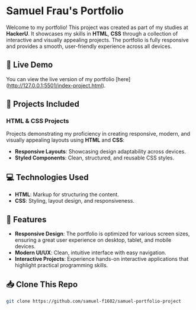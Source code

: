 # Samuel Frau's Portfolio

Welcome to my portfolio! This project was created as part of my studies at **HackerU**. It showcases my skills in **HTML**, **CSS** through a collection of interactive and visually appealing projects. The portfolio is fully responsive and provides a smooth, user-friendly experience across all devices.

## 🔗 Live Demo
You can view the live version of my portfolio [here] (http://127.0.0.1:5501/index-project.html).

## 📂 Projects Included

### HTML & CSS Projects
Projects demonstrating my proficiency in creating responsive, modern, and visually appealing layouts using **HTML** and **CSS**:
- **Responsive Layouts**: Showcasing design adaptability across devices.
- **Styled Components**: Clean, structured, and reusable CSS styles.

## 💻 Technologies Used
- **HTML**: Markup for structuring the content.
- **CSS**: Styling, layout design, and responsiveness.

## 🚀 Features
- **Responsive Design**: The portfolio is optimized for various screen sizes, ensuring a great user experience on desktop, tablet, and mobile devices.
- **Modern UI/UX**: Clean, intuitive interface with easy navigation.
- **Interactive Projects**: Experience hands-on interactive applications that highlight practical programming skills.
  
## 📥 Clone This Repo
```bash
git clone https://github.com/samuel-f1602/samuel-portfolio-project
 
